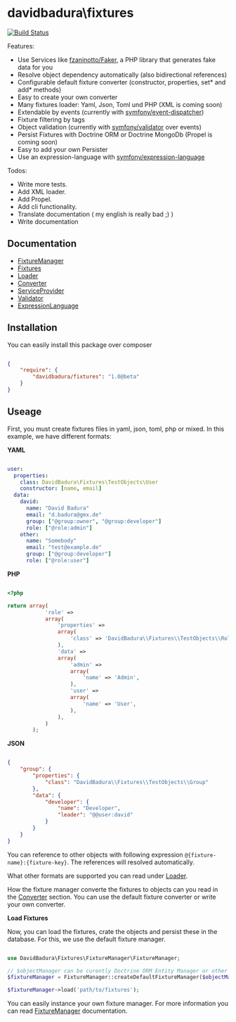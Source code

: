davidbadura\fixtures
====================

[![Build Status](https://secure.travis-ci.org/DavidBadura/Fixtures.png)](http://travis-ci.org/DavidBadura/Fixtures)

Features:

* Use Services like [fzaninotto/Faker](https://github.com/fzaninotto/Faker), a PHP library that generates fake data for you
* Resolve object dependency automatically (also bidirectional references)
* Configurable default fixture converter (constructor, properties, set* and add* methods)
* Easy to create your own converter
* Many fixtures loader: Yaml, Json, Toml und PHP (XML is coming soon)
* Extendable by events (currently with [symfony/event-dispatcher](http://symfony.com/doc/current/components/event_dispatcher/index.html))
* Fixture filtering by tags
* Object validation (currently with [symfony/validator](http://symfony.com/doc/current/book/validation.html) over events)
* Persist Fixtures with Doctrine ORM or Doctrine MongoDb (Propel is coming soon)
* Easy to add your own Persister
* Use an expression-language with [symfony/expression-language](http://symfony.com/doc/current/components/expression_language/index.html)

Todos:

* Write more tests.
* Add XML loader.
* Add Propel.
* Add cli functionality.
* Translate documentation ( my english is really bad ;) )
* Write documentation


Documentation
-------------

* [FixtureManager](https://github.com/DavidBadura/Fixtures/blob/master/doc/fixture_manager.md)
* [Fixtures](https://github.com/DavidBadura/Fixtures/blob/master/doc/fixtures.md)
* [Loader](https://github.com/DavidBadura/Fixtures/blob/master/doc/loader.md)
* [Converter](https://github.com/DavidBadura/Fixtures/blob/master/doc/converter.md)
* [ServiceProvider](https://github.com/DavidBadura/Fixtures/blob/master/doc/service_provider.md)
* [Validator](https://github.com/DavidBadura/Fixtures/blob/master/doc/validator.md)
* [ExpressionLanguage](https://github.com/DavidBadura/Fixtures/blob/master/doc/expression_language.md)


Installation
------------

You can easily install this package over composer

``` json

{
    "require": {
        "davidbadura/fixtures": "1.0@beta"
    }
}

```

Useage
------

First, you must create fixtures files in yaml, json, toml, php or mixed.
In this example, we have different formats:

**YAML**

```yaml

user:
  properties:
    class: DavidBadura\Fixtures\TestObjects\User
    constructor: [name, email]
  data:
    david:
      name: "David Badura"
      email: "d.badura@gmx.de"
      group: ["@group:owner", "@group:developer"]
      role: ["@role:admin"]
    other:
      name: "Somebody"
      email: "test@example.de"
      group: ["@group:developer"]
      role: ["@role:user"]


```

**PHP**

```php

<?php

return array(
            'role' =>
            array(
                'properties' =>
                array(
                    'class' => 'DavidBadura\\Fixtures\\TestObjects\\Role',
                ),
                'data' =>
                array(
                    'admin' =>
                    array(
                        'name' => 'Admin',
                    ),
                    'user' =>
                    array(
                        'name' => 'User',
                    ),
                ),
            )
        );


```

**JSON**

```json

{
    "group": {
        "properties": {
            "class": "DavidBadura\\Fixtures\\TestObjects\\Group"
        },
        "data": {
            "developer": {
                "name": "Developer",
                "leader": "@@user:david"
            }
        }
    }
}

```

You can reference to other objects with following expression `@{fixture-name}:{fixture-key}`. The references will resolved automatically.

What other formats are supported you can read under [Loader](https://github.com/DavidBadura/Fixtures/blob/master/doc/loader.md).

How the fixture manager converte the fixtures to objects can you read in the
[Converter](https://github.com/DavidBadura/Fixtures/blob/master/doc/converter.md)
section. You can use the default fixture converter or write your own converter.

**Load Fixtures**

Now, you can load the fixtures, crate the objects and persist these in the database.
For this, we use the default fixture manager.

```php

use DavidBadura\Fixtures\FixtureManager\FixtureManager;

// $objectManager can be curently Doctrine ORM Entity Manager or other Doctrine DocumentManager like MongoODM or CouchODM
$fixtureManager = FixtureManager::createDefaultFixtureManager($objectManager);

$fixtureManager->load('path/to/fixtures');

```

You can easily instance your own fixture manager.
For more information you can read [FixtureManager](https://github.com/DavidBadura/Fixtures/blob/master/doc/fixture_manager.md) documentation.
